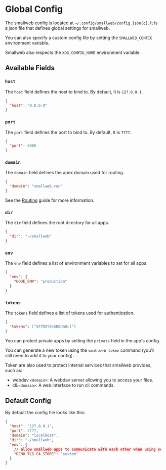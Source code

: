 # Global Config

The smallweb config is located at `~/.config/smallweb/config.json[c]`. It is a json file that defines global settings for smallweb.

You can also specify a custom config file by setting the `SMALLWEB_CONFIG` environment variable.

Smallweb also respects the `XDG_CONFIG_HOME` environment variable.

## Available Fields

### `host`

The `host` field defines the host to bind to. By default, it is `127.0.0.1`.

```json
{
  "host": "0.0.0.0"
}
```

### `port`

The `port` field defines the port to bind to. By default, it is `7777`.

```json
{
  "port": 8000
}
```

### `domain`

The `domain` field defines the apex domain used for routing.

```json
{
  "domain": "smallweb.run"
}
```

See the [Routing](../guides/routing.md) guide for more information.

### `dir`

The `dir` field defines the root directory for all apps.

```json
{
  "dir": "~/smallweb"
}
```

### `env`

The `env` field defines a list of environment variables to set for all apps.

```json
{
  "env": {
    "NODE_ENV": "production"
  }
}
```

### `tokens`

The `tokens` field defines a list of tokens used for authentication.

```json
{
  "tokens": ["SF7RZt9shD6UnUcl"]
}
```

You can protect private apps by setting the `private` field in the app's config.

You can generate a new token using the `smallweb token` command (you'll still need to add it to your config).

Token are also used to protect internal services that smallweb provides, such as:

- webdav.`<domain>`: A webdav server allowing you to access your files.
- cli.`<domain>`: A web interface to run cli commands.

## Default Config

By default the config file looks like this:

```json
{
  "host": "127.0.0.1",
  "port": 7777,
  "domain": "localhost",
  "dir": "~/smallweb",
  "env": {
    // allow smallweb apps to communicate with each other when using self-signed certificates
    "DENO_TLS_CA_STORE": "system"
  }
}
```
